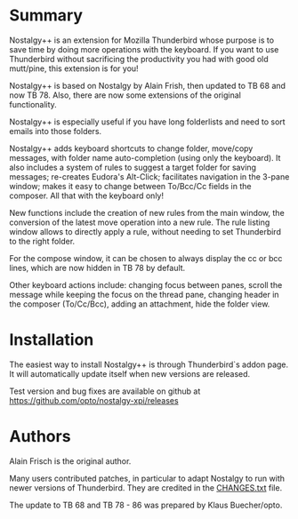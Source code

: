 Summary
=======

Nostalgy++ is an extension for Mozilla Thunderbird whose purpose is to
save time by doing more operations with the keyboard. If you want to
use Thunderbird without sacrificing the productivity you had with good
old mutt/pine, this extension is for you!

Nostalgy++ is based on Nostalgy by Alain Frish, then updated to TB 68 and now TB 78.
Also, there are now some extensions of the original functionality.

Nostalgy++ is especially useful if you have long folderlists and need to sort emails 
into those folders.

Nostalgy++ adds keyboard shortcuts to change folder, move/copy messages,
with folder name auto-completion (using only the keyboard).  It also
includes a system of rules to suggest a target folder for saving
messages; re-creates Eudora's Alt-Click; facilitates navigation in the
3-pane window; makes it easy to change between To/Bcc/Cc fields in the
composer. All that with the keyboard only!

New functions include the creation of new rules from the main window,
the conversion of the latest move operation into a new rule.
The rule listing window allows to directly apply a rule, without needing to set 
Thunderbird to the right folder.

For the compose window, it can be chosen to always display the cc or bcc lines, 
which are now hidden in TB 78 by default.

Other keyboard actions include: changing focus between panes, scroll
the message while keeping the focus on the thread pane, changing
header in the composer (To/Cc/Bcc), adding an attachment, hide the
folder view.


Installation
============

The easiest way to install Nostalgy++ is through  Thunderbird`s addon page. It
will automatically update itself when new versions are released.

Test version and bug fixes are available on github at https://github.com/opto/nostalgy-xpi/releases



Authors
=======

Alain Frisch is the original author.

Many users contributed patches, in particular to adapt Nostalgy to run
with newer versions of Thunderbird.  They are credited in the [CHANGES.txt](CHANGES.txt) file.

The update to TB 68 and TB 78 - 86 was prepared by Klaus Buecher/opto.

